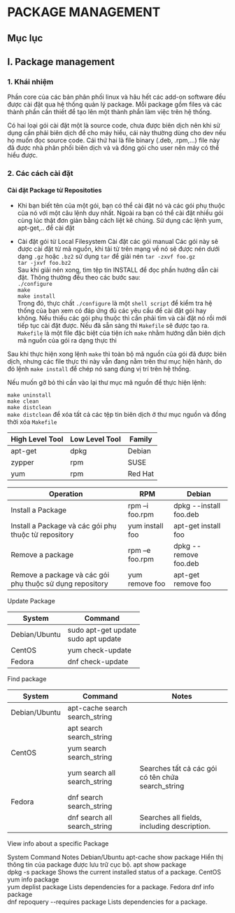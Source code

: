 # PACKAGE MANAGEMENT  
## Mục lục

## I. Package management
### 1. Khái nhiệm
Phần core của các bản phân phối linux và hâu hết các add-on software đều được cài đặt qua hệ thống quản lý package. Mỗi package gồm files và các thành phần cần thiết để tạo lên một thành phần làm việc trên hệ thống.

Có hai loại gói cài đặt một là source code, chưa được biên dịch nên khi sử dụng cần phải biên dịch để cho máy hiểu, cái này thường dùng cho dev nếu họ muốn đọc source code. Cái thứ hai là file binary (.deb, .rpm,...) file này đã được nhà phân phối biên dịch và và đóng gói cho user nên máy có thể hiểu được.

### 2. Các cách cài đặt
#### Cài đặt Package từ Repositoties

- Khi bạn biết tên của một gói, bạn có thể cài đặt nó và các gói phụ thuộc của nó với một câu lệnh duy nhất. Ngoài ra bạn có thể cài đặt nhiều gói cùng lúc thật đơn giản bằng cách liệt kê chúng. Sử dụng các lệnh yum, apt-get,.. để cài đặt

- Cài đặt gói từ Local Filesystem
Cài đặt các gói manual
Các gói này sẽ được cài đặt từ mã nguồn, khi tải từ trên mạng về nó sẽ được nén dưới dạng `.gz` hoặc `.bz2` sử dụng `tar` để giải nén
`tar -zxvf foo.gz`</br>
`tar -jxvf foo.bz2`</br>
Sau khi giải nén xong, tìm tệp tin INSTALL để đọc phần hướng dẫn cài đặt. Thông thường đều theo các bước sau:</br>
`./configure`</br>
`make`</br>
`make install`</br>
Trong đó, thực chất `./configure` là một `shell script` để kiểm tra hệ thống của bạn xem có đáp ứng đủ các yêu cầu để cài đặt gói hay không. Nếu thiếu các gói phụ thuộc thì cần phải tìm và cài đặt nó rồi mới tiếp tục cài đặt được. Nếu đã sẵn sàng thì `Makefile` sẽ được tạo ra. `Makefile` là một file đặc biệt của tiện ích `make` nhằm hướng dẫn biên dịch mã nguồn của gói ra dạng thực thi

Sau khi thực hiện xong lệnh `make` thì toàn bộ mã nguồn của gói đã được biên dịch, nhưng các file thực thi này vẫn đang nằm trên thư mục hiện hành, do đó lệnh `make install` để chép nó sang đúng vị trí trên hệ thống.

Nếu muốn gỡ bỏ thì cần vào lại thư mục mã nguồn để thực hiện lệnh:

`make uninstall`</br>
`make clean`</br>
`make distclean`</br>
`make distclean` để xóa tất cả các tệp tin biên dịch ở thư mục nguồn và đồng thời xóa `Makefile`

| High Level Tool | Low Level Tool | Family |
|-----------------|----------------|--------|
|apt-get| dpkg | Debian |
|zypper | rpm | SUSE |
|yum | rpm | Red Hat |

|Operation | RPM | Debian |
|----------|-----|--------|
|Install a Package | rpm –i foo.rpm |	dpkg --install foo.deb |
|Install a Package và các gói phụ thuộc từ repository | yum install foo	| apt-get install foo |
|Remove a package	| rpm –e foo.rpm | dpkg --remove foo.deb|
|Remove a package và các gói phụ thuộc sử dụng repository	| yum remove foo | apt-get remove foo|

Update Package

| System |	Command |
|--------|---------|
|Debian/Ubuntu |	sudo apt-get update</br> sudo apt update |
|CentOS | yum check-update |
|Fedora | dnf check-update |

Find package

| System | Command | Notes |
|--------|---------|-------|
| Debian/Ubuntu	| apt-cache search search_string | |
| | apt search search_string |	|
| CentOS | yum search search_string | |
| | yum search all search_string | Searches tất cả các gói có tên chứa search_string |
| Fedora | dnf search search_string | |
| | dnf search all search_string | Searches all fields, including description. |

View info about a specific Package

System	Command	Notes
Debian/Ubuntu	apt-cache show package	Hiển thị thông tin của package được lưu trữ cục bộ.
apt show package	
dpkg -s package	Shows the current installed status of a package.
CentOS	yum info package	
yum deplist package	Lists dependencies for a package.
Fedora	dnf info package	
dnf repoquery --requires package	Lists dependencies for a package.
